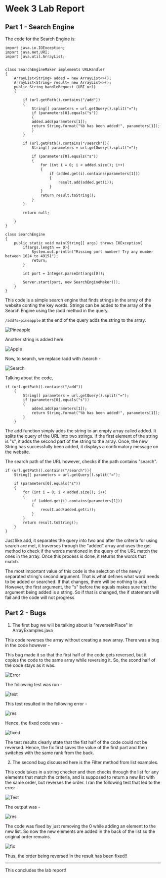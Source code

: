 # Week 3 Lab Report


## Part 1 - Search Engine


The code for the Search Engine is:

```
import java.io.IOException;
import java.net.URI;
import java.util.ArrayList;


class SearchEngineMaker implements URLHandler
{
    ArrayList<String> added = new ArrayList<>();
    ArrayList<String> result= new ArrayList<>();
    public String handleRequest (URI url)
    {
        
        if (url.getPath().contains("/add")) 
        {
            String[] parameters = url.getQuery().split("=");
            if (parameters[0].equals("s"))
            {
            added.add(parameters[1]);
            return String.format("%b has been added!", parameters[1]);
            }
        }
        
        if (url.getPath().contains("/search")){
            String[] parameters = url.getQuery().split("=");
            
            if (parameters[0].equals("s"))
            {
                for (int i = 0; i < added.size(); i++)
                {
                    if (added.get(i).contains(parameters[1]))
                    {
                        result.add(added.get(i));
                    }
                }
                return result.toString();
            }  
        }

        return null;

    }
}

class SearchEngine
{
    public static void main(String[] args) throws IOException{
        if(args.length == 0){
            System.out.println("Missing port number! Try any number between 1024 to 49151");
            return;
        }

        int port = Integer.parseInt(args[0]);

        Server.start(port, new SearchEngineMaker());
    }
}
```


This code is a simple search engine that finds strings in the array of the website conting the key words. Strings can be added to the array of the Search Engine using the /add method in the query.


`/add?s=pineapple`  at the end of the query adds the string to the array.


![Pineapple](pine.png)


Another string is added here.


![Apple](addApple.png)


Now, to search, we replace /add with /search - 


![Search](search.png)



Talking about the code,



```
if (url.getPath().contains("/add")) 
    {
        String[] parameters = url.getQuery().split("=");
        if (parameters[0].equals("s"))
        {
            added.add(parameters[1]);
            return String.format("%b has been added!", parameters[1]);
        }
    }
```


The add function simply adds the string to an empty array called added. It splits the query of the URL into two strings. If the first element of the string is "s", it adds the second part of the string to the array. Once, the new String has successfully been added, it displays a confirmatory message on the website. 


The search path of the URL however, checks if the path contains "search". 


```
if (url.getPath().contains("/search")){
    String[] parameters = url.getQuery().split("=");

    if (parameters[0].equals("s"))
    {
        for (int i = 0; i < added.size(); i++)
        {
            if (added.get(i).contains(parameters[1]))
            {
                result.add(added.get(i));
            }
        }
        return result.toString();
    }  
}
```

Just like add, it separates the query into two and after the criteria for using search are met, it traverses through the "added" array and uses the get method to check if the words mentioned in the query of the URL match the ones in the array. Once this process is done, it returns the words that match.


The most important value of this code is the selection of the newly separated string's second argument. That is what defines what word needs to be added or searched. If that changes, there will be nothing to add. However, the first argument, the "s" before the equals makes sure that the argument being added is a string. So if that is changed, the if statement will fail and the code will not progress. 



## Part 2 -  Bugs


1) The first bug we will be talking about is "reverseInPlace" in ArrayExamples.java


This code reverses the array without creating a new array. There was a bug in the code however -


This bug made it so that the first half of the code gets reversed, but it copies the code to the same array while reversing it. So, the scond half of the code stays as it was.

![Error](errorArray.png)


The following test was run - 


![test](testArray.png)


This test resulted in the following error - 


![res](testRes.png)


Hence, the fixed code was -



![fixed](fixedArray.png)


The test results clearly state that the fist half of the code could not be reversed. Hence, the fix first saves the value of the first part and then switches with the same rank from the back.



2) The second bug discussed here is the Filter method from list examples.


This code takes in a string checker and then checks through the list for any elements that match the criteria, and is supposed to return a new list with the same order, but reverses the order. I ran the following test that led to the error -


![Test](listTest.png)


The output was - 


![res](listRes.png)


The code was fixed by just removing the 0 while adding an element to the new list. So now the new elements are added in the back of the list so the original order remains.


![fix](listFix.png)


Thus, the order being reversed in the result has been fixed!!

---


This concludes the lab report!








